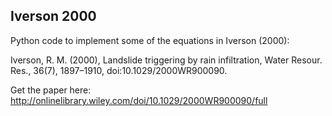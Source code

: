 Iverson 2000
----------------

Python code to implement some of the equations in Iverson (2000):

Iverson, R. M. (2000), Landslide triggering by rain infiltration, Water Resour. Res., 36(7), 1897–1910, doi:10.1029/2000WR900090.

Get the paper here: http://onlinelibrary.wiley.com/doi/10.1029/2000WR900090/full
